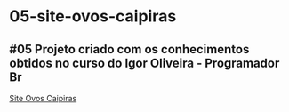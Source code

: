 # 05-site-ovos-caipiras
 #05 Projeto criado com os conhecimentos obtidos no curso do Igor Oliveira - Programador Br
---
[Site Ovos Caipiras](https://rafaelcorrea00.github.io/05-site-ovos-caipiras/)
